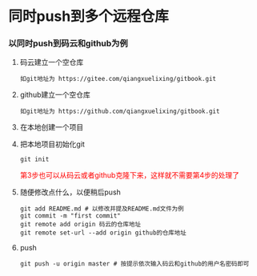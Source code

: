 # 同时push到多个远程仓库

### 以同时push到码云和github为例

1. 码云建立一个空仓库

   `如git地址为 https://gitee.com/qiangxuelixing/gitbook.git`

2. github建立一个空仓库

   `如git地址为 https://github.com/qiangxuelixing/gitbook.git`

3. 在本地创建一个项目

4. 把本地项目初始化git

   `git init`

   <font color=red>第3步也可以从码云或者github克隆下来，这样就不需要第4步的处理了</font>

5. 随便修改点什么，以便稍后push

   ```
   git add README.md # 以修改并提及README.md文件为例
   git commit -m "first commit"
   git remote add origin 码云的仓库地址
   git remote set-url --add origin github的仓库地址
   ```

6. push

   ```
   git push -u origin master # 按提示依次输入码云和github的用户名密码即可
   ```

   